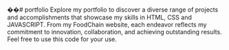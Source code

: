 ��#   p o r t f o l i o 
 Explore my portfolio to discover a diverse range of projects and accomplishments that showcase my skills in HTML, CSS and JAVASCRIPT. From my FoodChain website, each endeavor reflects my commitment to innovation, collaboration, and achieving outstanding results. Feel free to use this code for your use.

 
